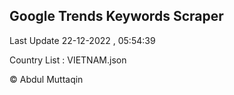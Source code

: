 

## Google Trends Keywords Scraper 
 
Last Update 22-12-2022 , 05:54:39

Country List :
VIETNAM.json



© Abdul Muttaqin 
